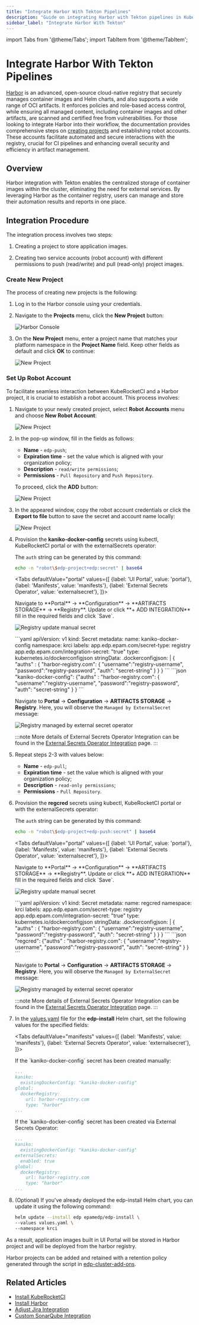 ```yaml
---
title: "Integrate Harbor With Tekton Pipelines"
description: "Guide on integrating Harbor with Tekton pipelines in KubeRocketCI for centralized storage of container images, enhancing automation and security."
sidebar_label: "Integrate Harbor With Tekton"
---
```

<!-- markdownlint-disable MD025 -->

import Tabs from '@theme/Tabs';
import TabItem from '@theme/TabItem';

# Integrate Harbor With Tekton Pipelines

<head>
  <link rel="canonical" href="https://docs.kuberocketci.io/docs/operator-guide/artifacts-management/harbor-integration" />
</head>

[Harbor](https://goharbor.io/) is an advanced, open-source cloud-native registry that securely manages container images and Helm charts, and also supports a wide range of OCI artifacts. It enforces policies and role-based access control, while ensuring all managed content, including container images and other artifacts, are scanned and certified free from vulnerabilities. For those looking to integrate Harbor into their workflow, the documentation provides comprehensive steps on [creating projects](https://goharbor.io/docs/2.0.0/working-with-projects/create-projects/) and establishing robot accounts. These accounts facilitate automated and secure interactions with the registry, crucial for CI pipelines and enhancing overall security and efficiency in artifact management.

## Overview

Harbor integration with Tekton enables the centralized storage of container images within the cluster,
eliminating the need for external services. By leveraging Harbor as the container registry, users can manage
and store their automation results and reports in one place.

## Integration Procedure

The integration process involves two steps:

1. Creating a project to store application images.

2. Creating two service accounts (robot account) with different permissions to push (read/write) and pull (read-only) project images.

### Create New Project

The process of creating new projects is the following:

1. Log in to the Harbor console using your credentials.
2. Navigate to the **Projects** menu, click the **New Project** button:

    ![Harbor Console](../../assets/operator-guide/artifacts-management/harbor-console-projects.png "Projects menu")

3. On the **New Project** menu, enter a project name that matches your platform namespace in the **Project Name** field. Keep other fields as default and click **OK** to continue:

    ![New Project](../../assets/operator-guide/artifacts-management/harbor-new-project.png "New Project menu")

### Set Up Robot Account

To facilitate seamless interaction between KubeRocketCI and a Harbor project, it is crucial to establish a robot account. This process involves:

1. Navigate to your newly created project, select **Robot Accounts** menu and choose **New Robot Account**:

    ![New Project](../../assets/operator-guide/artifacts-management/harbor-robot-accounts-menu.png "Create Robot Account menu")

2. In the pop-up window, fill in the fields as follows:

    * **Name** - `edp-push`;
    * **Expiration time** -  set the value which is aligned with your organization policy;
    * **Description** - `read/write permissions`;
    * **Permissions** - `Pull Repository` and `Push Repository`.

    To proceed, click the **ADD** button:

    ![New Project](../../assets/operator-guide/artifacts-management/harbor-create-robot-account.png "Robot Accounts menu")

3. In the appeared window, copy the robot account credentials or click the **Export to file** button to save the secret and account name locally:

    ![New Project](../../assets/operator-guide/artifacts-management/harbor-new-credentials-of-robot-account.png "New credentials for Robot Account")

4. Provision the **kaniko-docker-config** secrets using kubectl, KubeRocketCI portal or with the externalSecrets operator:

    The `auth` string can be generated by this command:

    ```bash
    echo -n "robot\$edp-project+edp:secret" | base64
    ```

    <Tabs
      defaultValue="portal"
      values={[
        {label: 'UI Portal', value: 'portal'},
        {label: 'Manifests', value: 'manifests'},
        {label: 'External Secrets Operator', value: 'externalsecret'},
      ]}>

      <TabItem value="portal">
      Navigate to **Portal** -> **Configuration** -> **ARTIFACTS STORAGE** -> **Registry**. Update or click **+ ADD INTEGRATION** fill in the required fields and click `Save`.

      ![Registry update manual secret](../../assets/operator-guide/artifacts-management/regcred-secret.png "Registry update manual secret")
      </TabItem>

      <TabItem value="manifests">
      ```yaml
        apiVersion: v1
        kind: Secret
        metadata:
          name: kaniko-docker-config
          namespace: krci
          labels:
            app.edp.epam.com/secret-type: registry
            app.edp.epam.com/integration-secret: "true"
        type: kubernetes.io/dockerconfigjson
        stringData:
          .dockerconfigjson: |
            {
              "auths" : {
                "harbor-registry.com":
                  {
                    "username":"registry-username",
                    "password":"registry-password",
                    "auth": "secret-string"
                  }
              }
            }
      ```
      </TabItem>

      <TabItem value="externalsecret">
      ```json
      "kaniko-docker-config":
        {"auths" : "harbor-registry.com":
          {
            "username":"registry-username",
            "password":"registry-password",
            "auth": "secret-string"
          }
        }
      ```

      Navigate to **Portal** -> **Configuration** -> **ARTIFACTS STORAGE** -> **Registry**. Here, you will observe the `Managed by ExternalSecret` message:

      ![Registry managed by external secret operator](../../assets/operator-guide/artifacts-management/kaniko-secret.png "Registry managed by external secret operator")

      :::note
        More details of External Secrets Operator Integration can be found in the [External Secrets Operator Integration](../secrets-management/external-secrets-operator-integration.md) page.
      :::
      </TabItem>

    </Tabs>

5. Repeat steps 2-3 with values below:

    * **Name** - `edp-pull`;
    * **Expiration time** -  set the value which is aligned with your organization policy;
    * **Description** - `read-only permissions`;
    * **Permissions** - `Pull Repository`.

6. Provision the **regcred** secrets using kubectl, KubeRocketCI portal or with the externalSecrets operator:

    The `auth` string can be generated by this command:<br />

    ```bash
    echo -n "robot\$edp-project+edp-push:secret" | base64
    ```

    <Tabs
      defaultValue="portal"
      values={[
        {label: 'UI Portal', value: 'portal'},
        {label: 'Manifests', value: 'manifests'},
        {label: 'External Secrets Operator', value: 'externalsecret'},
      ]}>

      <TabItem value="portal">
      Navigate to **Portal** -> **Configuration** -> **ARTIFACTS STORAGE** -> **Registry**. Update or click **+ ADD INTEGRATION** fill in the required fields and click `Save`.

      ![Registry update manual secret](../../assets/operator-guide/artifacts-management/regcred-externalsecret.png "Registry update manual secret")
      </TabItem>

      <TabItem value="manifests">
      ```yaml
      apiVersion: v1
      kind: Secret
      metadata:
        name: regcred
        namespace: krci
        labels:
          app.edp.epam.com/secret-type: registry
          app.edp.epam.com/integration-secret: "true"
      type: kubernetes.io/dockerconfigjson
      stringData:
        .dockerconfigjson: |
          {
            "auths" : {
              "harbor-registry.com":
                {
                  "username":"registry-username",
                  "password":"registry-password",
                  "auth": "secret-string"
                }
            }
          }
      ```
      </TabItem>

      <TabItem value="externalsecret">
      ```json
      "regcred":
        {"auths" : "harbor-registry.com":
          {
            "username":"registry-username",
            "password":"registry-password",
            "auth": "secret-string"
          }
        }
      ```

      Navigate to **Portal** -> **Configuration** -> **ARTIFACTS STORAGE** -> **Registry**. Here, you will observe the `Managed by ExternalSecret` message:

      ![Registry managed by external secret operator](../../assets/operator-guide/artifacts-management/kaniko-externalsecret.png "Registry managed by external secret operator")

      :::note
        More details of External Secrets Operator Integration can be found in the [External Secrets Operator Integration](../secrets-management/external-secrets-operator-integration.md) page.
      :::
      </TabItem>
    </Tabs>

7. In the [values.yaml](https://github.com/epam/edp-install/blob/master/deploy-templates/values.yaml) file for the **edp-install** Helm chart, set the following values for the specified fields:

    <Tabs
      defaultValue="manifests"
      values={[
        {label: 'Manifests', value: 'manifests'},
        {label: 'External Secrets Operator', value: 'externalsecret'},
      ]}>

      <TabItem value="manifests">
      If the `kaniko-docker-config` secret has been created manually:

      ```yaml title="values.yaml"
      ...
      kaniko:
        existingDockerConfig: "kaniko-docker-config"
      global:
        dockerRegistry:
          url: harbor-registry.com
          type: "harbor"
      ...
      ```

      </TabItem>

      <TabItem value="externalsecret">
      If the `kaniko-docker-config` secret has been created via External Secrets Operator:

      ```yaml title="values.yaml"
      ...
      kaniko:
        existingDockerConfig: "kaniko-docker-config"
      externalSecrets:
        enabled: true
      global:
        dockerRegistry:
          url: harbor-registry.com
          type: "harbor"
      ...
      ```

      </TabItem>
    </Tabs>

8. (Optional) If you've already deployed the edp-install Helm chart, you can update it using the following command:

    ```bash
    helm update --install edp epamedp/edp-install \
    --values values.yaml \
    --namespace krci
    ```

As a result, application images built in UI Portal will be stored in Harbor project and will be deployed from the harbor registry.

Harbor projects can be added and retained with a retention policy generated through the script in [edp-cluster-add-ons](https://github.com/epam/edp-cluster-add-ons/tree/main/clusters/core/addons/harbor-ha/hack/harbor).

## Related Articles

* [Install KubeRocketCI](../install-kuberocketci.md)
* [Install Harbor](../artifacts-management/harbor-installation.md)
* [Adjust Jira Integration](../project-management-and-reporting/jira-integration.md)
* [Custom SonarQube Integration](../code-quality/sonarqube.md)

